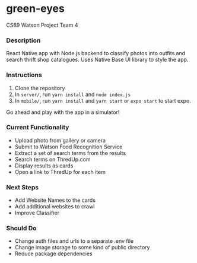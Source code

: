 # green-eyes
CS89 Watson Project Team 4

### Description
React Native app with Node.js backend to classify photos into outfits and search thrift shop catalogues. Uses Native Base UI library to style the app.

### Instructions
1) Clone the repository
2) In `server/`, run `yarn install` and `node index.js`
3) In `mobile/`, run `yarn install` and `yarn start` or `expo start` to start expo.

Go ahead and play with the app in a simulator!

### Current Functionality
- Upload photo from gallery or camera
- Submit to Watson Food Recognition Service
- Extract a set of search terms from the results
- Search terms on ThredUp.com
- Display results as cards
- Open a link to ThredUp for each item

### Next Steps
- Add Website Names to the cards
- Add additional websites to crawl
- Improve Classifier

### Should Do
- Change auth files and urls to a separate .env file
- Change image storage to some kind of public directory
- Reduce package dependencies
